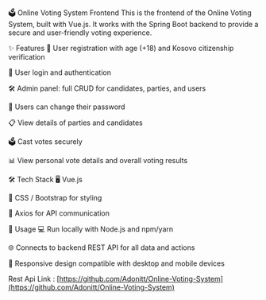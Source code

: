 🗳️ Online Voting System Frontend
This is the frontend of the Online Voting System, built with Vue.js. It works with the Spring Boot backend to provide a secure and user-friendly voting experience.

✨ Features
🔐 User registration with age (+18) and Kosovo citizenship verification

🔑 User login and authentication

🛠️ Admin panel: full CRUD for candidates, parties, and users

🔄 Users can change their password

📋 View details of parties and candidates

🗳️ Cast votes securely

📊 View personal vote details and overall voting results

🛠️ Tech Stack
🖥️ Vue.js

🎨 CSS / Bootstrap for styling

🔗 Axios for API communication

🚀 Usage
💻 Run locally with Node.js and npm/yarn

🌐 Connects to backend REST API for all data and actions

📱 Responsive design compatible with desktop and mobile devices

Rest Api Link : [https://github.com/Adonitt/Online-Voting-System](https://github.com/Adonitt/Online-Voting-System)
